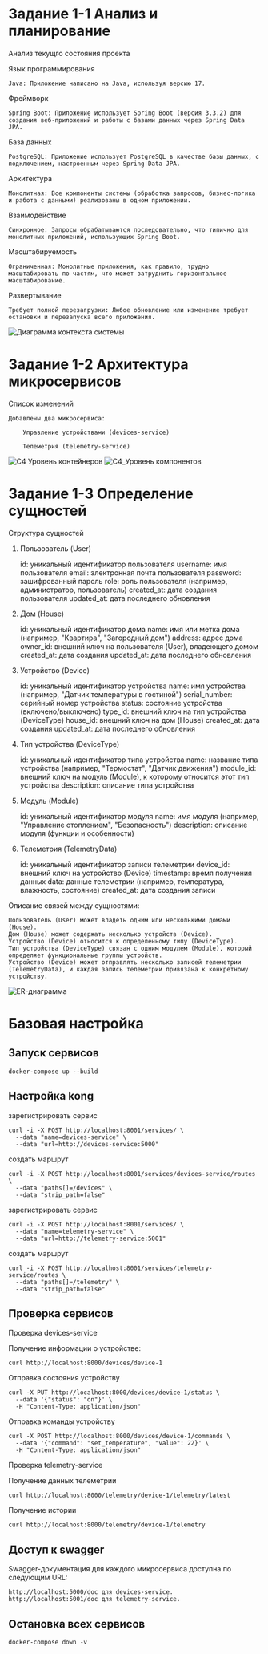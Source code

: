 # Задание 1-1 Анализ и планирование

Анализ текущго состояния проекта

Язык программирования

    Java: Приложение написано на Java, используя версию 17.

Фреймворк

    Spring Boot: Приложение использует Spring Boot (версия 3.3.2) для создания веб-приложений и работы с базами данных через Spring Data JPA.

База данных

    PostgreSQL: Приложение использует PostgreSQL в качестве базы данных, с подключением, настроенным через Spring Data JPA.

Архитектура

    Монолитная: Все компоненты системы (обработка запросов, бизнес-логика и работа с данными) реализованы в одном приложении.

Взаимодействие

    Синхронное: Запросы обрабатываются последовательно, что типично для монолитных приложений, использующих Spring Boot.

Масштабируемость

    Ограниченная: Монолитные приложения, как правило, трудно масштабировать по частям, что может затруднить горизонтальное масштабирование.

Развертывание

    Требует полной перезагрузки: Любое обновление или изменение требует остановки и перезапуска всего приложения.

![Диаграмма контекста системы](./PlantUML/1-1.svg)

# Задание 1-2 Архитектура микросервисов

Список изменений

    Добавлены два микросервиса:

        Управление устройствами (devices-service)

        Телеметрия (telemetry-service)

![C4 Уровень контейнеров](./PlantUML/1-2-containers.svg)
![C4_Уровень компонентов](./PlantUML/1-2-components.svg)


# Задание 1-3 Определение сущностей

Структура сущностей
1. Пользователь (User)

    id: уникальный идентификатор пользователя
    username: имя пользователя
    email: электронная почта пользователя
    password: зашифрованный пароль
    role: роль пользователя (например, администратор, пользователь)
    created_at: дата создания пользователя
    updated_at: дата последнего обновления

2. Дом (House)

    id: уникальный идентификатор дома
    name: имя или метка дома (например, "Квартира", "Загородный дом")
    address: адрес дома
    owner_id: внешний ключ на пользователя (User), владеющего домом
    created_at: дата создания
    updated_at: дата последнего обновления

3. Устройство (Device)

    id: уникальный идентификатор устройства
    name: имя устройства (например, "Датчик температуры в гостиной")
    serial_number: серийный номер устройства
    status: состояние устройства (включено/выключено)
    type_id: внешний ключ на тип устройства (DeviceType)
    house_id: внешний ключ на дом (House)
    created_at: дата создания
    updated_at: дата последнего обновления

4. Тип устройства (DeviceType)

    id: уникальный идентификатор типа устройства
    name: название типа устройства (например, "Термостат", "Датчик движения")
    module_id: внешний ключ на модуль (Module), к которому относится этот тип устройства
    description: описание типа устройства

5. Модуль (Module)

    id: уникальный идентификатор модуля
    name: имя модуля (например, "Управление отоплением", "Безопасность")
    description: описание модуля (функции и особенности)

6. Телеметрия (TelemetryData)

    id: уникальный идентификатор записи телеметрии
    device_id: внешний ключ на устройство (Device)
    timestamp: время получения данных
    data: данные телеметрии (например, температура, влажность, состояние)
    created_at: дата создания записи

Описание связей между сущностями:

    Пользователь (User) может владеть одним или несколькими домами (House).
    Дом (House) может содержать несколько устройств (Device).
    Устройство (Device) относится к определенному типу (DeviceType).
    Тип устройства (DeviceType) связан с одним модулем (Module), который определяет функциональные группы устройств.
    Устройство (Device) может отправлять несколько записей телеметрии (TelemetryData), и каждая запись телеметрии привязана к конкретному устройству.

![ER-диаграмма](./PlantUML/er.svg)

# Базовая настройка

## Запуск сервисов

`docker-compose up --build`

## Настройка kong

зарегистрировать сервис

```
curl -i -X POST http://localhost:8001/services/ \
  --data "name=devices-service" \
  --data "url=http://devices-service:5000"
```

создать маршрут

```
curl -i -X POST http://localhost:8001/services/devices-service/routes \
  --data "paths[]=/devices" \
  --data "strip_path=false"
```

зарегистрировать сервис

```
curl -i -X POST http://localhost:8001/services/ \
  --data "name=telemetry-service" \
  --data "url=http://telemetry-service:5001"
```

создать маршрут

```
curl -i -X POST http://localhost:8001/services/telemetry-service/routes \
  --data "paths[]=/telemetry" \
  --data "strip_path=false"
```


## Проверка сервисов

Проверка devices-service

Получение информации о устройстве:

```
curl http://localhost:8000/devices/device-1
```

Отправка состояния устройству

```
curl -X PUT http://localhost:8000/devices/device-1/status \
  --data '{"status": "on"}' \
  -H "Content-Type: application/json"
```

Отправка команды устройству

```
curl -X POST http://localhost:8000/devices/device-1/commands \
  --data '{"command": "set_temperature", "value": 22}' \
  -H "Content-Type: application/json"
```

Проверка telemetry-service

Получение данных телеметрии

```
curl http://localhost:8000/telemetry/device-1/telemetry/latest
```

Получение истории

```
curl http://localhost:8000/telemetry/device-1/telemetry
```

## Доступ к swagger

Swagger-документация для каждого микросервиса доступна по следующим URL:

    http://localhost:5000/doc для devices-service.
    http://localhost:5001/doc для telemetry-service.

## Остановка всех сервисов

```
docker-compose down -v
```

